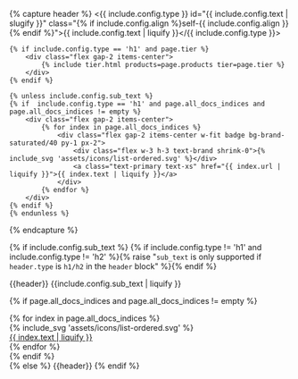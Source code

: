 {% capture header %}
<{{ include.config.type }} id="{{ include.config.text | slugify }}" class="{% if include.config.align %}self-{{ include.config.align }}{% endif %}">{{ include.config.text | liquify }}</{{ include.config.type }}>

    {% if include.config.type == 'h1' and page.tier %}
        <div class="flex gap-2 items-center">
            {% include tier.html products=page.products tier=page.tier %}
        </div>
    {% endif %}

    {% unless include.config.sub_text %}
    {% if  include.config.type == 'h1' and page.all_docs_indices and page.all_docs_indices != empty %}
        <div class="flex gap-2 items-center">
            {% for index in page.all_docs_indices %}
                <div class="flex gap-2 items-center w-fit badge bg-brand-saturated/40 py-1 px-2">
                    <div class="flex w-3 h-3 text-brand shrink-0">{% include_svg 'assets/icons/list-ordered.svg' %}</div>
                    <a class="text-primary text-xs" href="{{ index.url | liquify }}">{{ index.text | liquify }}</a>
                </div>
            {% endfor %}
        </div>
    {% endif %}
    {% endunless %}
{% endcapture %}

{% if include.config.sub_text %}
{% if include.config.type != 'h1' and include.config.type != 'h2' %}{% raise "`sub_text` is only supported if `header.type` is `h1/h2` in the `header` block" %}{% endif %}
<div class="flex flex-col gap-2">
{{header}}
<span class="{% if include.config.type == 'h1'%}text-xl{% else %}text-lg{% endif %} font-light">{{include.config.sub_text | liquify }}</span>

{% if page.all_docs_indices and page.all_docs_indices != empty  %}
<div class="flex gap-2 items-center pt-2">
    {% for index in page.all_docs_indices %}
        <div class="flex gap-2 items-center w-fit badge bg-brand-saturated/40 py-1 px-2">
            <div class="flex w-3 h-3 text-brand shrink-0">{% include_svg 'assets/icons/list-ordered.svg' %}</div>
            <a class="text-primary text-xs" href="{{ index.url | liquify }}">{{ index.text | liquify }}</a>
        </div>
    {% endfor %}
</div>
{% endif %}
</div>
{% else %}
{{header}}
{% endif %}